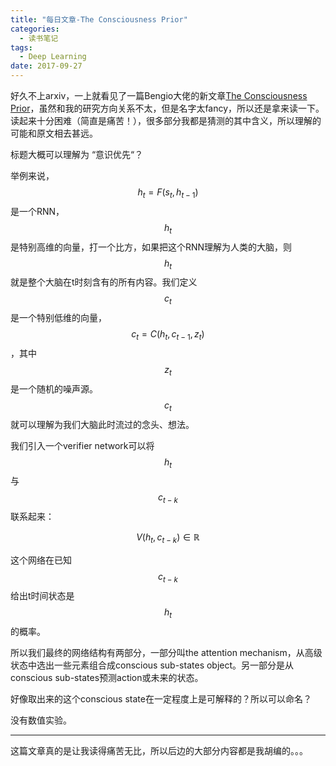 ```yaml
---
title: "每日文章-The Consciousness Prior"
categories:
  - 读书笔记
tags:
  - Deep Learning
date: 2017-09-27
---
```


好久不上arxiv，一上就看见了一篇Bengio大佬的新文章[The Consciousness Prior](https://arxiv.org/abs/1709.08568)，虽然和我的研究方向关系不太，但是名字太fancy，所以还是拿来读一下。读起来十分困难（简直是痛苦！），很多部分我都是猜测的其中含义，所以理解的可能和原文相去甚远。

标题大概可以理解为 “意识优先“？

举例来说，$$h_t=F(s_t,h_{t-1})$$是一个RNN，$$h_t$$是特别高维的向量，打一个比方，如果把这个RNN理解为人类的大脑，则$$h_t$$就是整个大脑在t时刻含有的所有内容。我们定义$$c_t$$是一个特别低维的向量，$$c_t=C(h_t,c_{t-1},z_t)$$，其中$$z_t$$是一个随机的噪声源。$$c_t$$就可以理解为我们大脑此时流过的念头、想法。

我们引入一个verifier network可以将$$h_t$$与$$c_{t-k}$$联系起来：

$$V(h_t,c_{t-k}) \in \mathbb{R}$$

这个网络在已知$$c_{t-k}$$给出t时间状态是$$h_t$$的概率。

所以我们最终的网络结构有两部分，一部分叫the attention mechanism，从高级状态中选出一些元素组合成conscious sub-states object。另一部分是从conscious sub-states预测action或未来的状态。

好像取出来的这个conscious state在一定程度上是可解释的？所以可以命名？

没有数值实验。





------

这篇文章真的是让我读得痛苦无比，所以后边的大部分内容都是我胡编的。。。